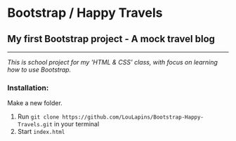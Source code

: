# Bootstrap / Happy Travels


## My first Bootstrap project - A mock travel blog
-------
*This is school project for my 'HTML & CSS' class, with focus on learning how to use Bootstrap.*

### Installation:
Make a new folder. 
1. Run `git clone https://github.com/LouLapins/Bootstrap-Happy-Travels.git` in your terminal
2. Start `index.html`


